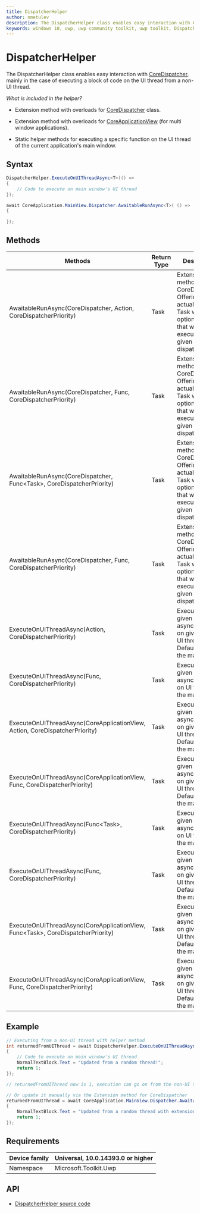 ```yaml
---
title: DispatcherHelper
author: nmetulev
description: The DispatcherHelper class enables easy interaction with CoreDispatcher, mainly in the case of executing a block of code on the UI thread from a non-UI thread.
keywords: windows 10, uwp, uwp community toolkit, uwp toolkit, DispatcherHelper
---
```


# DispatcherHelper

The DispatcherHelper class enables easy interaction with [CoreDispatcher](https://msdn.microsoft.com/en-us/library/windows/apps/windows.ui.core.coredispatcher.aspx), mainly in the case of executing a block of code on the UI thread from a non-UI thread.

_What is included in the helper?_

- Extension method with overloads for [CoreDispatcher](https://msdn.microsoft.com/en-us/library/windows/apps/windows.ui.core.coredispatcher.aspx) class.

- Extension method with overloads for [CoreApplicationView](https://msdn.microsoft.com/en-us/library/windows/apps/windows.applicationmodel.core.coreapplicationview.aspx) (for multi window applications).

- Static helper methods for executing a specific function on the UI thread of the current application's main window.

## Syntax

```csharp
DispatcherHelper.ExecuteOnUIThreadAsync<T>(() =>
{
    // Code to execute on main window's UI thread
});

await CoreApplication.MainView.Dispatcher.AwaitableRunAsync<T>( () =>
{
    
});
```

## Methods

| Methods | Return Type | Description |
| -- | -- | -- |
| AwaitableRunAsync(CoreDispatcher, Action, CoreDispatcherPriority) | Task | Extension method for CoreDispatcher. Offering an actual awaitable Task with optional result that will be executed on the given dispatcher |
| AwaitableRunAsync(CoreDispatcher, Func, CoreDispatcherPriority) | Task | Extension method for CoreDispatcher. Offering an actual awaitable Task with optional result that will be executed on the given dispatcher |
| AwaitableRunAsync(CoreDispatcher, Func<Task<T>>, CoreDispatcherPriority) | Task<T> | Extension method for CoreDispatcher. Offering an actual awaitable Task with optional result that will be executed on the given dispatcher |
| AwaitableRunAsync(CoreDispatcher, Func, CoreDispatcherPriority) | Task<T> | Extension method for CoreDispatcher. Offering an actual awaitable Task with optional result that will be executed on the given dispatcher |
| ExecuteOnUIThreadAsync(Action, CoreDispatcherPriority) | Task | Execute the given function asynchronously on given view's UI thread. Default view is the main view |
| ExecuteOnUIThreadAsync(Func, CoreDispatcherPriority) | Task | Execute the given function asynchronously on UI thread of the main view |
| ExecuteOnUIThreadAsync(CoreApplicationView, Action, CoreDispatcherPriority) | Task | Execute the given function asynchronously on given view's UI thread. Default view is the main view |
| ExecuteOnUIThreadAsync(CoreApplicationView, Func, CoreDispatcherPriority) | Task | Execute the given function asynchronously on given view's UI thread. Default view is the main view |
| ExecuteOnUIThreadAsync(Func<Task<T>>, CoreDispatcherPriority) | Task<T> | Execute the given function asynchronously on UI thread of the main view |
| ExecuteOnUIThreadAsync(Func<T>, CoreDispatcherPriority) | Task<T> | Execute the given function asynchronously on given view's UI thread. Default view is the main view |
| ExecuteOnUIThreadAsync(CoreApplicationView, Func<Task<T>>, CoreDispatcherPriority) | Task<T> | Execute the given function asynchronously on given view's UI thread. Default view is the main view |
| ExecuteOnUIThreadAsync(CoreApplicationView, Func, CoreDispatcherPriority) | Task<T> | Execute the given function asynchronously on given view's UI thread. Default view is the main view |

## Example

```csharp
// Executing from a non-UI thread with helper method
int returnedFromUIThread = await DispatcherHelper.ExecuteOnUIThreadAsync<int>(() =>
{
    // Code to execute on main window's UI thread
    NormalTextBlock.Text = "Updated from a random thread!";
    return 1;
});

// returnedFromUIThread now is 1, execution can go on from the non-UI thread

// Or update it manually via the Extension method for CoreDispatcher
returnedFromUIThread = await CoreApplication.MainView.Dispatcher.AwaitableRunAsync<int>(() =>
{
    NormalTextBlock.Text = "Updated from a random thread with extension method!";
    return 1;
});
```

## Requirements

| Device family | Universal, 10.0.14393.0 or higher |
| --- | --- |
| Namespace | Microsoft.Toolkit.Uwp |

## API

* [DispatcherHelper source code](https://github.com/Microsoft/UWPCommunityToolkit/blob/master/Microsoft.Toolkit.Uwp/Helpers/DispatcherHelper.cs)


